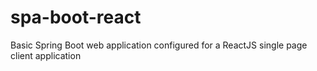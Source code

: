 # spa-boot-react
Basic Spring Boot web application configured for a ReactJS single page client application

